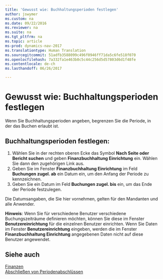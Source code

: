 ```yaml
---
title: 'Gewusst wie: Buchhaltungsperioden festlegen'
author: jswymer
ms.custom: na
ms.date: 09/22/2016
ms.reviewer: na
ms.suite: na
ms.tgt_pltfrm: na
ms.topic: article
ms-prod: dynamics-nav-2017
ms.translationtype: Human Translation
ms.sourcegitcommit: 51adfb3588099c496f0946ff71da5c6fe518f070
ms.openlocfilehash: 7a332fa1e463b0c5c44c256d5d57803d6d1f48fe
ms.contentlocale: de-ch
ms.lasthandoff: 06/26/2017

---
```


# <a name="how-to-specify-posting-periods"></a>Gewusst wie: Buchhaltungsperioden festlegen
Wenn Sie Buchhaltungsperioden angeben, begrenzen Sie die Periode, in der das Buchen erlaubt ist.

## <a name="to-specify-posting-periods"></a>Buchhaltungsperioden festlegen:
1. Wählen Sie in der rechten oberen Ecke das Symbol **Nach Seite oder Bericht suchen** und geben **Finanzbuchhaltung Einrichtung** ein. Wählen Sie dann den zugehörigen Link aus.
2. Geben Sie im Fenster **Finanzbuchhaltung Einrichtung** im Feld **Buchungen zugel. ab** ein Datum ein, um den Anfang der Periode zu kennzeichnen.
3. Geben Sie ein Datum im Feld **Buchungen zugel. bis** ein, um das Ende der Periode festzulegen.

Die Datumsangaben, die Sie hier vornehmen, gelten für den Mandanten und alle Anwender.

**Hinweis**: Wenn Sie für verschiedene Benutzer verschiedene Buchungszeiträume definieren möchten, können Sie diese im Fenster **Benutzereinrichtung** für die einzelnen Benutzer einrichten. Wenn Sie Daten im Fenster **Benutzereinrichtung** eingeben, werden die im Fenster **Finanzbuchhaltung Einrichtung** angegebenen Daten nicht auf diese Benutzer angewendet.


## <a name="see-also"></a>Siehe auch
[Finanzen](finance-setup.md)  
[Abschließen von Periodenabschlüssen](year-how-complete-period-end-processes.md)

